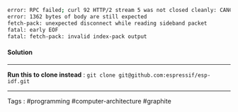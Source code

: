 ```bash
error: RPC failed; curl 92 HTTP/2 stream 5 was not closed cleanly: CANCEL (err 8)                                                                   
error: 1362 bytes of body are still expected                                                                                                        
fetch-pack: unexpected disconnect while reading sideband packet                                                                                     
fatal: early EOF                                                                                                                                    
fatal: fetch-pack: invalid index-pack output
```

#### Solution 
---
**Run this to clone instead** : `git clone git@github.com:espressif/esp-idf.git`  
____
Tags : #programming #computer-architecture #graphite
